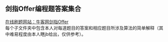 ## 剑指Offer编程题答案集合
[在线刷题网站：牛客网剑指Offer](https://www.nowcoder.com/ta/coding-interviews?page=1)  
每个子文件夹中包含本人对每道题目的答案和相应题目所涉及算法的简单解释（其中难易程度由本人瞎jb给出，仅供参考）。
